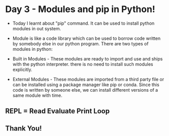 # Day 3 - Modules and pip in Python!

- Today I learnt about "pip" command. It can be used to install python modules in out system.

- Module is like a code library which can be used to borrow code written by somebody else in our python program. There are two types of modules in python:

- Built in Modules - These modules are ready to import and use and ships with the python interpreter. there is no need to install such modules explicitly.
- External Modules - These modules are imported from a third party file or can be installed using a package manager like pip or conda. Since this code is written by someone else, we can install different versions of a same module with time.

## REPL = Read Evaluate Print Loop

## Thank You!